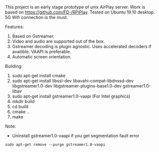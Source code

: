 This project is an early stage prototype of unix AirPlay server. Work is based on https://github.com/FD-/RPiPlay. Tested
on Ubuntu 19.10 desktop. 5G Wifi connection is the must.

Features:

1. Based on Gstreamer.
1. Video and audio are supported out of the box.
3. Gstreamer decoding is plugin agnostic. Uses accelerated decoders if availible. VAAPI is preferable.
4. Automatic screen orientation.

Building:

1. sudo apt-get install cmake
2. sudo apt-get install libssl-dev libavahi-compat-libdnssd-dev libgstreamer1.0-dev libgstreamer-plugins-base1.0-dev
   gstreamer1.0-libav
3. sudo apt-get install gstreamer1.0-vaapi (For Intel graphics)
4. mkdir build
5. cd build
6. cmake ..
7. make

Note:

* Uninstall gstreamer1.0-vaapi if you get segmentation fault error

```sudo apt-get remove --purge gstreamer1.0-vaapi```
